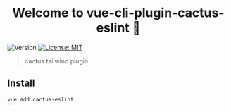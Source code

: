 <h1 align="center">Welcome to vue-cli-plugin-cactus-eslint 🌵</h1>
<p>
  <img alt="Version" src="https://img.shields.io/badge/version-1.0.0-blue.svg?cacheSeconds=2592000" />
  <a href="#" target="_blank">
    <img alt="License: MIT" src="https://img.shields.io/badge/License-MIT-yellow.svg" />
  </a>
</p>

> cactus tailwind plugin

## Install

```sh
vue add cactus-eslint
``
```

